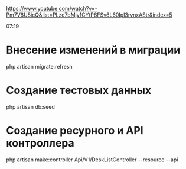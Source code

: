 https://www.youtube.com/watch?v=-Pm7V8U8icQ&list=PLze7bMjv1CYtP6FSv6L60IpI3rynxAStr&index=5

07:19

# Внесение изменений в миграции
php artisan migrate:refresh

# Создание тестовых данных
php artisan db:seed

# Создание ресурного и API контроллера
php artisan make:controller Api/V1/DeskListController --resource --api
